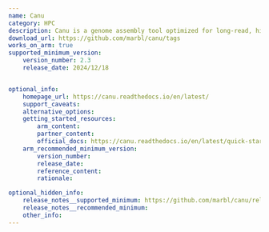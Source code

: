 ```yaml
---
name: Canu
category: HPC
description: Canu is a genome assembly tool optimized for long-read, high-error-rate sequencing technologies (e.g., PacBio, Oxford Nanopore). It performs read correction, trimming, and assembly through a hierarchical pipeline, enabling accurate reconstruction of complex genomes.
download_url: https://github.com/marbl/canu/tags
works_on_arm: true
supported_minimum_version:
    version_number: 2.3
    release_date: 2024/12/18


optional_info:
    homepage_url: https://canu.readthedocs.io/en/latest/
    support_caveats:
    alternative_options:
    getting_started_resources:
        arm_content:
        partner_content:
        official_docs: https://canu.readthedocs.io/en/latest/quick-start.html
    arm_recommended_minimum_version:
        version_number:
        release_date:
        reference_content:
        rationale:

optional_hidden_info:
    release_notes__supported_minimum: https://github.com/marbl/canu/releases/tag/v2.3
    release_notes__recommended_minimum:
    other_info:
---
```


